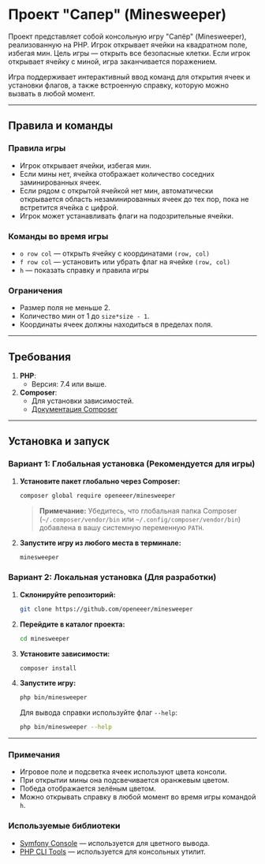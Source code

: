# Проект "Сапер" (Minesweeper)



Проект представляет собой консольную игру "Сапёр" (Minesweeper), реализованную на PHP. Игрок открывает ячейки на квадратном поле, избегая мин. Цель игры — открыть все безопасные клетки. Если игрок открывает ячейку с миной, игра заканчивается поражением.

Игра поддерживает интерактивный ввод команд для открытия ячеек и установки флагов, а также встроенную справку, которую можно вызвать в любой момент.

---

## Правила и команды

### Правила игры

-   Игрок открывает ячейки, избегая мин.
-   Если мины нет, ячейка отображает количество соседних заминированных ячеек.
-   Если рядом с открытой ячейкой нет мин, автоматически открывается область незаминированных ячеек до тех пор, пока не встретится ячейка с цифрой.
-   Игрок может устанавливать флаги на подозрительные ячейки.

### Команды во время игры

-   `o row col` — открыть ячейку с координатами `(row, col)`
-   `f row col` — установить или убрать флаг на ячейке `(row, col)`
-   `h` — показать справку и правила игры

### Ограничения

-   Размер поля не меньше 2.
-   Количество мин от 1 до `size*size - 1`.
-   Координаты ячеек должны находиться в пределах поля.

---

## Требования

1.  **PHP**:
    -   Версия: 7.4 или выше.
2.  **Composer**:
    -   Для установки зависимостей.
    -   [Документация Composer](https://getcomposer.org/doc/)

---

## Установка и запуск

### Вариант 1: Глобальная установка (Рекомендуется для игры)

1.  **Установите пакет глобально через Composer:**
    ```bash
    composer global require openeeer/minesweeper
    ```
    > **Примечание:** Убедитесь, что глобальная папка Composer (`~/.composer/vendor/bin` или `~/.config/composer/vendor/bin`) добавлена в вашу системную переменную `PATH`.

2.  **Запустите игру из любого места в терминале:**
    ```bash
    minesweeper
    ```

### Вариант 2: Локальная установка (Для разработки)

1.  **Склонируйте репозиторий:**
    ```bash
    git clone https://github.com/openeeer/minesweeper
    ```
2.  **Перейдите в каталог проекта:**
    ```bash
    cd minesweeper
    ```
3.  **Установите зависимости:**
    ```bash
    composer install
    ```
4.  **Запустите игру:**
    ```bash
    php bin/minesweeper
    ```
    Для вывода справки используйте флаг `--help`:
    ```bash
    php bin/minesweeper --help
    ```

---

### Примечания

-   Игровое поле и подсветка ячеек используют цвета консоли.
-   При открытии мины она подсвечивается оранжевым цветом.
-   Победа отображается зелёным цветом.
-   Можно открывать справку в любой момент во время игры командой `h`.

### Используемые библиотеки

-   [Symfony Console](https://symfony.com/doc/current/components/console.html) — используется для цветного вывода.
-   [PHP CLI Tools](https://github.com/php-lo/php-cli-tools) — используется для консольных утилит.